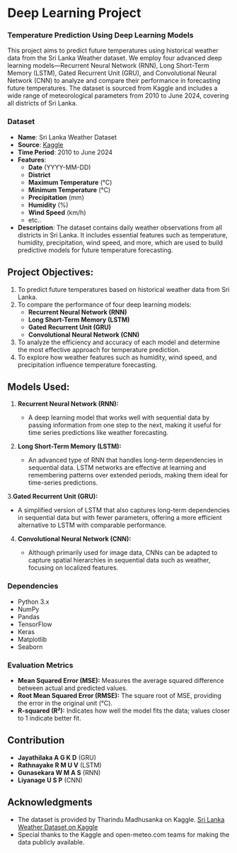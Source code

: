 # Deep Learning Project 
### Temperature Prediction Using Deep Learning Models

This project aims to predict future temperatures using historical weather data from the Sri Lanka Weather dataset.  We employ four advanced deep learning models—Recurrent Neural Network (RNN), Long Short-Term Memory (LSTM), Gated Recurrent Unit (GRU), and Convolutional Neural Network (CNN) to analyze and compare their performance in forecasting future temperatures. The dataset is sourced from Kaggle and includes a wide range of meteorological parameters from 2010 to June 2024, covering all districts of Sri Lanka.

### Dataset

- **Name**: Sri Lanka Weather Dataset
- **Source**: [Kaggle](https://www.kaggle.com/datasets/tharindumadhusanka9/sri-lanka-weather-data-for-all-districts)
- **Time Period**: 2010 to June 2024
- **Features**:
  - **Date** (YYYY-MM-DD)
  - **District**
  - **Maximum Temperature** (°C)
  - **Minimum Temperature** (°C)
  - **Precipitation** (mm)
  - **Humidity** (%)
  - **Wind Speed** (km/h)
  - etc.. 
- **Description**: The dataset contains daily weather observations from all districts in Sri Lanka. It includes essential features such as temperature, humidity, precipitation, wind speed, and more, which are used to build predictive models for future temperature forecasting.

## Project Objectives:
1. To predict future temperatures based on historical weather data from Sri Lanka.
2. To compare the performance of four deep learning models:
   - **Recurrent Neural Network (RNN)**
   - **Long Short-Term Memory (LSTM)**
   - **Gated Recurrent Unit (GRU)**
   - **Convolutional Neural Network (CNN)**
3. To analyze the efficiency and accuracy of each model and determine the most effective approach for temperature prediction.
4. To explore how weather features such as humidity, wind speed, and precipitation influence temperature forecasting.

## Models Used:

1. **Recurrent Neural Network (RNN):**

   - A deep learning model that works well with sequential data by passing information from one step to the next, making it useful for time series predictions like weather forecasting.

2. **Long Short-Term Memory (LSTM):**

   - An advanced type of RNN that handles long-term dependencies in sequential data. LSTM networks are effective at learning and remembering patterns over extended periods, making them ideal for time-series predictions.

3.**Gated Recurrent Unit (GRU):**

  - A simplified version of LSTM that also captures long-term dependencies in sequential data but with fewer parameters, offering a more efficient alternative to LSTM with comparable performance.

4. **Convolutional Neural Network (CNN):**

   - Although primarily used for image data, CNNs can be adapted to capture spatial hierarchies in sequential data such as weather, focusing on localized features.



### Dependencies
- Python 3.x
- NumPy
- Pandas
- TensorFlow 
- Keras
- Matplotlib
- Seaborn

### Evaluation Metrics
- **Mean Squared Error (MSE):** Measures the average squared difference between actual and predicted values.
- **Root Mean Squared Error (RMSE):** The square root of MSE, providing the error in the original unit (°C).
- **R-squared (R²):** Indicates how well the model fits the data; values closer to 1 indicate better fit.


## Contribution
- **Jayathilaka A G K D** (GRU)
- **Rathnayake R M U V** (LSTM)
- **Gunasekara W M A S** (RNN)
- **Liyanage U S P** (CNN)


## Acknowledgments
- The dataset is provided by Tharindu Madhusanka on Kaggle.
[Sri Lanka Weather Dataset on Kaggle](https://www.kaggle.com/datasets/tharindumadhusanka9/sri-lanka-weather-data-for-all-districts)
- Special thanks to the Kaggle and open-meteo.com teams for making the data publicly available.
